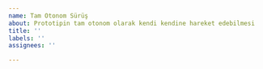 ```yaml
---
name: Tam Otonom Sürüş
about: Prototipin tam otonom olarak kendi kendine hareket edebilmesi
title: ''
labels: ''
assignees: ''

---
```


